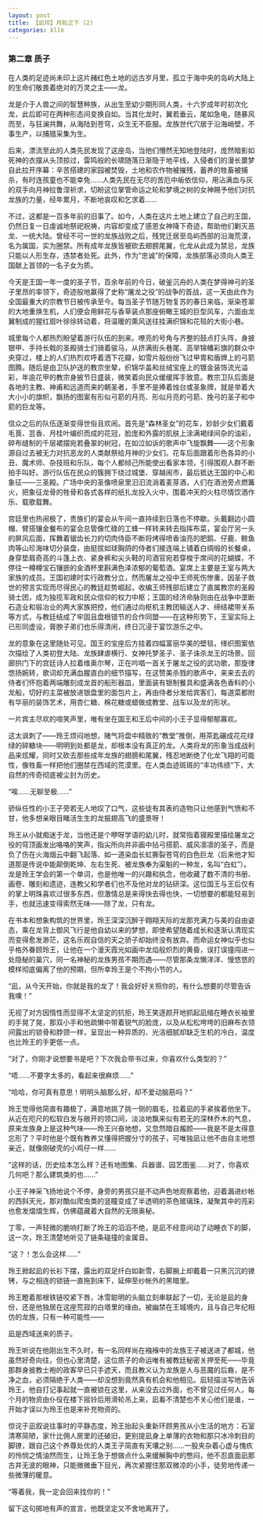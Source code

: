 ```yaml
---
layout: post
title: 【凪玲】月轮之下 (2)
categories: bllk
---
```


### 第二章 质子

在人类的足迹尚未印上这片赭红色土地的远古岁月里，孤立于海中央的岛屿大陆上的生命们敬畏着绝对的万灵之主——龙。

龙是介于人兽之间的智慧种族，从出生至幼少期形同人类，十六岁成年时初次化龙，此后即可在两种形态间变换自如。当其化龙时，翼若垂云，尾如急电，随暴风而至，与狂澜共舞，从海陆到苍穹，众生无不臣服。龙族世代穴居于沿海峭壁，不事生产，以捕猎采集为生。

后来，漂流至此的人类先民发现了这座岛，当他们懵然无知地登陆时，庞然暗影如死神的衣摆从头顶掠过，雷鸣般的长啸随落日渐隐于地平线，入侵者们的漫长噩梦自此拉开序幕：辛苦搭建的家园被焚毁，土地和农作物被摧残，蓄养的牲畜被捕杀，有时连孩童也不能幸免……人类先民在无尽的苦厄中皈依信仰，用沾满血与灰的双手向月神拉鲁涅祈求，切盼这位掌管命运之轮和梦境之树的女神赐予他们对抗龙族的力量，经年累月，不断地哀叹和乞求着……

不过，这都是一百多年前的旧事了。如今，人类在这片土地上建立了自己的王国，仍然日复一日虔诚地祭祀祝祷，内容却变成了感恩女神降下奇迹，帮助他们剿灭恶龙、一统大陆。曾经不可一世的龙族战败之后，残党迁居至岛屿西部的沿海荒漠，名为属国，实为圈禁。所有成年龙族皆被砍去翅膀尾翼，化龙从此成为禁忌，龙族只能以人形生存，违禁者处死。此外，作为“忠诚”的保障，龙族部落必须向人类王国献上首领的一名子女为质。

今天是王国一年一度的圣子节，百余年前的今日，破釜沉舟的人类在梦得神弓的圣子里昂的率领下，奇迹般地赢得了史称“屠龙之役”的战争的首战，这一天由此作为全国最重大的宗教节日被传承至今。每当圣子节随万物复苏的春日来临，渐染苍翠的大地重焕生机，人们便会用鲜花与香草装点那座俯瞰王城的巨型风车，六面由龙翼制成的猩红扇叶徐徐转动着，将温暖的熏风送往挂满织锦和花毯的大街小巷。

城里每个人都热烈盼望着游行队伍的到来。嘹亮的号角与齐整的鼓点打头阵，身披银甲、手持长戟的圣殿骑士们骑着骏马，从挤满街头巷尾、高举锦幡彩旗的群众中央穿过，楼上的人们热烈欢呼着洒下花瓣，如雪片般纷纷飞过甲胄和盾牌上的弓箭图腾。随后是由卫队护送的教宗坐辇，织锦华盖和丝绒宝座上的镀金装饰流光溢彩，年逾花甲的教宗身披节日盛装，微笑着向民众缓缓挥手致意。教宗卫队后面是各地的主教、神甫和远道而来的朝圣者，手里不是捧着烛台或圣象牌，就是举着大大小小的旗帜，飘扬的图案有形似弓箭的月亮、形似月亮的弓箭、挽弓的圣子和中箭的巨龙等。

信众之后的队伍逐渐变得世俗且欢闹。首先是“森林圣女”的花车，妙龄少女们戴着毛茛、芸香、月桂叶编织而成的花冠，脸庞和外露的肌肤上涂满褐绿间杂的油彩，碎布缝制的千层裙摆宛若叠翠的树冠，在如泣如诉的歌声中飞旋飘舞——这个形象源自过去被无力对抗恶龙的人类献祭给月神的少女们。花车后面跟着形色各异的小丑、魔术师、杂技班和乐队，每个人都倾己所能使出看家本领，引得围观人群不断拍手叫好。游行队伍在民众的簇拥下绕过城堡、穿越闹市，最后抵达王国的中心和象征——三圣殿。广场中央的圣像喷泉里汩汩流淌着麦芽酒，人们在酒池旁点燃篝火，把象征龙骨的牲骨和各式各样的纸扎龙投入火中，围着冲天的火柱尽情饮酒作乐、载歌载舞。

宫廷里也热闹极了，贵族们的宴会从午间一直持续到日落也不停歇。头戴翻边小圆帽、臂搭镶金餐布的宴会总管像忙碌的工蜂一样转来转去指挥布菜，宴会厅另一头的屏风后面，挥舞着锯齿长刀的切肉侍臣不断将烤得喷香油亮的肥鹅、仔鹿、鲸鱼肉等山珍海味切分装盘，由挺拔如球胸鸽的侍者们接连端上铺着白绸缎的长餐桌，身穿垫肩奇高的斗篷上衣、紧身裤和尖头鞋的司酒官宛若穿梭于席间的花蝴蝶，不停往一樽樽宝石镶嵌的金酒杯里斟满色泽浓郁的葡萄酒。宴席上主要是王室与两大家族的成员。王国初建时实行政教分立，然而屠龙之役中王师死伤惨重，因圣子救世的预言实现而尽得民心的教廷趁势崛起，收编王师残部后建立了直属教宗的圣殿骑士团，成为独揽军政和民众信仰的权力中枢；王国的经济命脉则由在战争中垄断石造业和锻冶业的两大家族把控，他们通过向枢机主教团输送人才、缔结裙带关系等方式，与教廷结成了牢固且盘根错节的合作同盟——在这种形势下，王室实际上已形同虚设，膏腴子弟们也乐得清闲，终日沉浸于宴饮游乐之中。

龙的意象在这里随处可见。国王的宝座后方挂着四幅富丽华美的壁毯，缂织图案依次描绘了人类初登大陆、龙族肆虐横行、女神托梦圣子、圣子诛杀龙王的场景。回廊拱门下的宫廷诗人拉着维奥尔琴，正在吟唱一首关于屠龙之役的武功歌，那旋律悠扬婉转，歌词却充满血腥直白的细节描写，在这赞美杀戮的歌声中，来来去去的侍者们怀抱着两端雕刻成龙首的船形器皿，里面装有银制餐具和盛满各色香料的小龙船，切好的主菜被放进银盘里的面包片上，再由侍者分发给宾客们，每道菜都附有华丽的装饰艺术，用杏仁糖、棉花糖或蜡做成教堂、战车以及龙的形状。

一片宾主尽欢的喧笑声里，唯有坐在国王和王后中间的小王子显得郁郁寡欢。

这太讽刺了——玲王烦闷地想，赌气将盘中精致的“教堂”推倒，用茶匙碾成花花绿绿的碎糖块——明明到处都是龙，却根本没有真正的龙。人类将龙的形象当成战利品来炫耀，同时又砍去那些成年龙族的翅膀和尾翼，残忍地断绝了化龙飞翔的可能性，像牲畜一样把他们圈禁在西域的荒漠里。在人类血迹斑斑的“丰功伟绩”下，大自然的传奇彻底被尘封为历史。

“唉……无聊至极……”

骄纵任性的小王子旁若无人地叹了口气，这些徒有其表的造物只让他感到气愤和不甘，他多想亲眼目睹活生生的龙振翅高飞的盛景呀！

玲王从小就痴迷于龙，当他还是个咿呀学语的幼儿时，就常指着寝殿里描绘屠龙之役的穹顶画发出咯咯的笑声，指尖所向并非画中拈弓搭箭、威风凛凛的圣子，而是负了伤在火海烟云中翻飞起落、如一道染血长虹撕裂苍穹的白色巨龙（后来他才知道那是传说中能颠倒乾坤、左右生死、被龙族奉为渠魁的一种龙，名叫“白虹”）。龙是玲王学会的第一个单词，也是他唯一的兴趣和执念，他收藏了数不清的书册、画卷、雕刻和遗迹，连教父和学者们也不及他对龙的钻研深。这位国王与王后仅有的掌上明珠喜欢过很多东西，但激情总是来得快去得也快，一切想要的都能轻易到手，也就迅速变得索然无味——除了龙，只有龙。

在书本和想象构筑的世界里，玲王深深沉醉于翱翔天际的龙那充满力与美的自由姿态，乘在龙背上御风飞行是他自幼以来的梦想，即使希望随着成长和逐渐认清现实而变得愈发渺茫，这名乐观自信的天之骄子却始终没有放弃。而命运女神似乎也似乎格外眷顾玲王，让他在一个漫天霞光如画中龙焰般炽烈的黄昏，误打误撞闯进一处隐秘的巢穴，同一名神秘的龙族男孩不期而遇——尽管那条龙懒洋洋、慢悠悠的模样彻底偏离了他的预期，但所幸玲王是个不拘小节的人。

“凪，从今天开始，你就是我的龙了！我会好好关照你的，有什么想要的尽管告诉我噢！”

无视了对方因惰性而显得不太坚定的抗拒，玲王笑逐颜开地抓起凪缩在睡衣长袖里的手晃了晃，那双小手和他疏懒中带着锐气的脸庞，以及从松松垮垮的旧麻布衣领间露出的锁骨和脖颈一样，呈现出一种异质的、光洁细腻却缺乏生机的冷白，温度也比玲王的手更低一点。

“对了，你刚才说想要书是吧？下次我会带书过来，你喜欢什么类型的？”

“唔……不要字太多的，看起来很麻烦……”

“哈哈，你可真有意思！明明头脑那么好，却不爱动脑筋吗？”

玲王觉得他简直有趣极了，满意地挑了挑一侧的眉毛，拉着凪的手紧挨着他坐下。从近在咫尺的松软白发与敞开的领口间，淡淡地飘来似有若无的深林乔木的气息，原来龙族身上是这种气味——玲王兴奋地想，又忽然暗自赧颜——我是不是太得意忘形了？平时他是个既有教养又懂得把握分寸的孩子，可唯独凪让他不由自主地想亲近，就像刚破壳的小鸡仔一样……

“这样的话，历史绘本怎么样？还有地图集、兵器谱、园艺图鉴……对了，你喜欢几何吧？那么建筑类的也……”

小王子神采飞扬地说个不停，身旁的男孩只是不动声色地观察着他，迎着漏进纱帐的西斜天光，那对酷似爬虫类的竖瞳变成了半透明的茶色玻璃珠，凝聚其中的亮彩也愈发熠熠生辉，仿佛蕴藏着大自然的无限奥秘。

丁零，一声轻微的脆响打断了玲王的滔滔不绝，是凪不经意间动了动睡衣下的脚，这一次，玲王清楚地听见了链条碰撞的金属音。

“这？！怎么会这样……”

玲王掀起凪的长衫下摆，露出的双足纤白如新雪，右脚腕上却戴着一只黑沉沉的镣铐，与之相连的锁链一直拖到床下，延伸至纱帐外的黑暗里。

玲王瞪着那根铁链咬紧下唇，冰雪聪明的头脑立刻串联起了一切，无论是凪的身份，还是他独居在这座荒寂的白塔里的缘由。被幽禁在王城境内，且与自己年纪相仿的龙族，只有一种可能性——

凪是西域送来的质子。

玲王听说在他刚出生不久时，有一名同样尚在襁褓中的龙族王子被送进了都城，他虽然好奇向往，但也心里清楚，这位质子的命运唯有被教廷秘密关押至死——毕竟那群身披教士袍的政客早已只手遮天，而且教义认为龙族是人与恶魔的后裔，是不净之血，必须隔绝于人类——却没想到竟然真有机会和他相见。凪轻描淡写地告诉玲王，他自打记事起就一直被锁在这里，从来没去过外面，也不曾见过任何人，每个月的物资由仆役在楼下摇铃后用滑轮吊上来，凪看不清楚也不关心他们是谁，一开始才误以为玲王也是来补充物资的。

惊诧于凪叙说往事时的平静态度，玲王抬起头重新环顾男孩从小生活的地方：石室清寒简陋，家什比佣人房里的还破旧，更别提凪身上单薄的衣物和那只冰冷刺目的脚镣，跟自己这个养尊处优的人类王子简直有天壤之别……一股夹杂着心虚与愧疚的怜悯之情油然而生，让玲王急于想做点什么来缓解胸中的憋闷，他不忍直面凪那古井无波的眼神，只能微微垂下目光，再次紧握住那双微凉的小手，徒劳地传递一些微薄的暖意。

“等着我，我一定会回来找你的！”

留下这句掷地有声的宣言，他既坚定又不舍地离开了。
